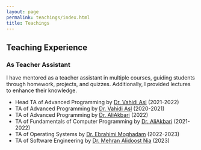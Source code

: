 ```yaml
---
layout: page
permalink: teachings/index.html
title: Teachings
---
```


## Teaching Experience
### As Teacher Assistant
I have mentored as a teacher assistant in multiple courses, guiding students through homework, projects, and quizzes. Additionally, I provided lectures to enhance their knowledge.
- Head TA of Advanced Programming by [Dr. Vahidi Asl](https://scholar.google.com/citations?hl=en&user=Ex_tgAgAAAAJ&view_op=list_works&sortby=pubdate) (2021-2022)
- TA of Advanced Programming by [Dr. Vahidi Asl](https://scholar.google.com/citations?hl=en&user=Ex_tgAgAAAAJ&view_op=list_works&sortby=pubdate) (2020-2021)
- TA of Advanced Programming by [Dr. AliAkbari](https://scholar.google.com/citations?hl=en&user=BOt4e6UAAAAJ) (2022)
- TA of Fundamentals of Computer Programming by [Dr. AliAkbari](https://scholar.google.com/citations?hl=en&user=BOt4e6UAAAAJ) (2021-2022)
- TA of Operating Systems by [Dr. Ebrahimi Moghadam](https://scholar.google.com/citations?hl=en&user=trWxrgcAAAAJ) (2022-2023)
- TA of Software Engineering by [Dr. Mehran Alidoost Nia](https://scholar.google.com/citations?hl=en&user=Gx87T8wAAAAJ) (2023)
